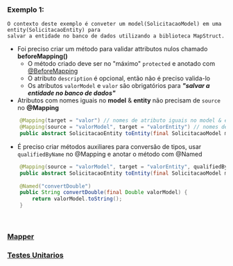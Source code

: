 
### Exemplo 1:
```text
O contexto deste exemplo é conveter um model(SolicitacaoModel) em uma entity(SolicitacaoEntity) para
salvar a entidade no banco de dados utilizando a biblioteca MapStruct.
```
- Foi preciso criar um método para validar attributos nulos chamado **beforeMapping()**
  - O método criado deve ser no "máximo" `protected` e anotado com [@BeforeMapping](https://mapstruct.org/documentation/stable/reference/html/#customizing-mappings-with-before-and-after)
  - O atributo `description` é opcional, então não é preciso valida-lo
  - Os atributos `valorModel` e `valor` são obrigatórios para ***"salvar a entidade no banco de dados"***
- Atributos com nomes iguais no **model** & **entity** não precisam de `source` no **@Mapping**
``` java
    @Mapping(target = "valor") // nomes de atributo iguais no model & entity
    @Mapping(source = "valorModel", target = "valorEntity") // nomes de atributo diferentes no model & entity
    public abstract SolicitacaoEntity toEntity(final SolicitacaoModel model);
```
- É preciso criar métodos auxiliares para conversão de tipos, usar `qualifiedByName` no @Mapping e anotar o método com @Named
``` java
    @Mapping(source = "valorModel", target = "valorEntity", qualifiedByName = "convertDouble") 
    public abstract SolicitacaoEntity toEntity(final SolicitacaoModel model);
    
    @Named("convertDouble")
    public String convertDouble(final Double valorModel) {
        return valorModel.toString();
    }
```

<br> 

### [Mapper](https://github.com/RafaelClaumann/random-study/blob/main/java/mapstruct/src/main/java/exemplo_1/MapperEX1.java)
### [Testes Unitarios](https://github.com/RafaelClaumann/random-study/blob/main/java/mapstruct/src/test/java/exemplo_1/MapperEX1Test.java)
